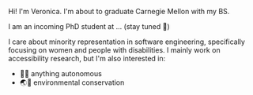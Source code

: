 Hi! I'm Veronica. I'm about to graduate Carnegie Mellon with my BS. 

I am an incoming PhD student at ... (stay tuned 👀)

I care about minority representation in software engineering, specifically focusing on women and people with disabilities. I mainly work on accessibility research, but I'm also interested in:

- 🤖🚗 anything autonomous
- 🌏🍃 environmental conservation

<!--
**VeronicaPim/VeronicaPim** is a ✨ _special_ ✨ repository because its `README.md` (this file) appears on your GitHub profile.

Here are some ideas to get you started:

- 🔭 I’m currently working on ...
- 🌱 I’m currently learning ...
- 👯 I’m looking to collaborate on ...
- 🤔 I’m looking for help with ...
- 💬 Ask me about ...
- 📫 How to reach me: ...
- 😄 Pronouns: ...
- ⚡ Fun fact: ...
-->
